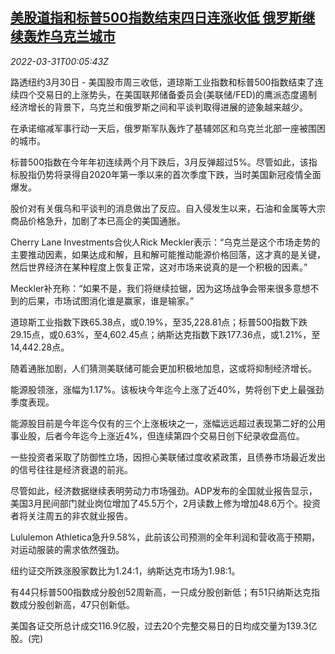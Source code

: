 <!--1648686663000-->
[美股道指和标普500指数结束四日连涨收低 俄罗斯继续轰炸乌克兰城市](https://cn.reuters.com/article/usa-stock-close-0330-wedn-idCNKCS2LS007)
------

<div><i>2022-03-31T00:05:43Z</i></div><p>路透纽约3月30日 - 美国股市周三收低，道琼斯工业指数和标普500指数结束了连续四个交易日的上涨势头，在美国联邦储备委员会(美联储/FED)的鹰派态度遏制经济增长的背景下，乌克兰和俄罗斯之间和平谈判取得进展的迹象越来越少。</p><p>在承诺缩减军事行动一天后，俄罗斯军队轰炸了基辅郊区和乌克兰北部一座被围困的城市。</p><p>标普500指数在今年年初连续两个月下跌后，3月反弹超过5%。尽管如此，该指标股指仍势将录得自2020年第一季以来的首次季度下跌，当时美国新冠疫情全面爆发。</p><p>股价对有关俄乌和平谈判的消息做出了反应。自入侵发生以来，石油和金属等大宗商品价格急升，加剧了本已高企的美国通胀。</p><p>Cherry Lane Investments合伙人Rick Meckler表示：“乌克兰是这个市场走势的主要推动因素，如果达成和解，且和解可能推动能源价格回落，这才真的是关键，然后世界经济在某种程度上恢复正常，这对市场来说真的是一个积极的因素。”</p><p>Meckler补充称：“如果不是，我们将继续拉锯，因为这场战争会带来很多意想不到的后果，市场试图消化谁是赢家，谁是输家。”</p><p>道琼斯工业指数下跌65.38点，或0.19%，至35,228.81点；标普500指数下跌29.15点，或0.63%，至4,602.45点；纳斯达克指数下跌177.36点，或1.21%，至14,442.28点。</p><p>随着通胀加剧，人们猜测美联储可能会更加积极地加息，这或将抑制经济增长。</p><p>能源股领涨，涨幅为1.17%。该板块今年迄今上涨了近40%，势将创下史上最强劲季度表现。</p><p>能源股目前是今年迄今仅有的三个上涨板块之一，涨幅远远超过表现第二好的公用事业股，后者今年迄今上涨近4%，但连续第四个交易日创下纪录收盘高位。</p><p>一些投资者采取了防御性立场，因担心美联储过度收紧政策，且债券市场最近发出的信号往往是经济衰退的前兆。</p><p>尽管如此，经济数据继续表明劳动力市场强劲。ADP发布的全国就业报告显示，美国3月民间部门就业岗位增加了45.5万个，2月读数上修为增加48.6万个。投资者将关注周五的非农就业报告。</p><p>Lululemon Athletica急升9.58%，此前该公司预测的全年利润和营收高于预期，对运动服装的需求依然强劲。</p><p>纽约证交所跌涨股家数比为1.24:1，纳斯达克市场为1.98:1。</p><p>有44只标普500指数成分股创52周新高，一只成分股创新低；有51只纳斯达克指数成分股创新高，47只创新低。</p><p>美国各证交所总计成交116.9亿股，过去20个完整交易日的日均成交量为139.3亿股。(完)</p>
